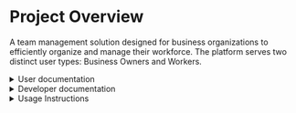    # Project Overview
A team management solution designed for business organizations to efficiently organize and manage their workforce. The platform serves two distinct user types: Business Owners and Workers.
<details>
<summary> User documentation</summary>




## User Types
### 1. Business Owner
The primary administrator who manages the business and team operations.

### 2. Worker
Employees hired by the business owner who need to view their work schedules.

## Key Features

### For Business Owners

#### Business Setup
- Create an account with business and personal information
- Receive a unique business ID (required for worker registration)
- Access business ID through the settings page

#### Organization Management
- Create and manage departments (e.g., Kitchen, Front House)
- Define roles within each department (e.g., Prep Cook, Line Cook, Dishwasher)
- Manage team structure and hierarchy

#### Team Management
- Add team members to the organization
    - **Worker's email address (must be collected during hiring)**
    - Department assignment
    - Role assignment
  - Share business ID with workers during onboarding

#### Shift Management
- Create and assign shifts to team members
- Specify departments and roles for each shift
- Set schedule start and end times

### For Workers

#### Account Creation
- Register using:
  - Email address (provided to business owner)
  - Business ID (provided by owner during hiring)

#### Shift Access
- View personally assigned shifts
- Access schedule details including:
  - Department
  - Role
  - Start time
  - End time

## Workflow Summary
1. Owner sets up business profile
2. Owner creates departments and roles
3. Owner adds team members
4. Owner creates and assigns shifts
5. Workers register and access their schedules
</details>

</details>


<details>

<summary>Developer documentation</summary>


# Installation Steps
 ## How to install react-native

 ### Required tools

- Node.js

We can download the node.js from the following we need version 16 or higher.
  ```
  https://nodejs.org/en
```

- Java Development Kit 

We need the jdk version 17 which can be downloaded from the Oracle website.
```
https://www.oracle.com/java/technologies/downloads/
```
- Android Studio 

Android studio can be downloaded from the link below. While installing this we will get the android sdk required for building android applications

```
https://developer.android.com/studio
```


- create new project 

```
npx react-native@latest init YourProjectName
```

run this in the command prompt to create a new project and the react-native is ready to develop.

 ## How to install flask

1. Install the latest version of the python 
```
https://www.python.org/downloads/
```
2. Create a virtual environment

```
python -m venv venv
```

3. Create a folder (Like MyflaskApp)  and install the necessary packages

```
pip install flask
pip install flask-cors
pip install python-dotenv
pip install flask-cors
```

4. Wrap the application in the CORS( Cross-Origin Resource Sharing) for using the Flask app for the react-native project.
```python
from flask import Flask
from flask_cors import CORS

app = Flask(__name__)
CORS(app)
@app.route('/api/hey')
def example_route():
    return jsonify({"message": "Hey"})

if __name__ == '__main__':
    app.run(debug=True)
```
5. Run the app

Run the following command in the flask project directory now the app is ready to use. We can check by giving the sample api created above.

```
python app.py
```


## SetUp the firebase account

1. Create a project in firebase 

```
https://console.firebase.google.com/u/0/
```
2. Create a new web app 

   Create a new web app in the Firebase copy the configurations and paste that into a config.js file react-native project download the JSON that we receive at the end of creating the app and add that to the flask app.


</details>


<details> 

<summary> Usage Instructions</summary>

# Usage Instructions
T here will be two types of users one as a business owner/ manager or as a worker

## Owner user instructions:
### 1.Creating new account:
1. Press the button `I'm new to workingHours`.
2. Press the `Create a team` button.
3. Complete the four user creation steps to create the account and will be redirected to the homepage.
### 2.Creating new department:   
1. Go to the options tab, which is the last tab in the bottom navigations with a hamburger icon.
2. Select the Departments and roles section.
3. Press the Edit button on the top right corner.
4. Press the plus buttons to create departments.
5. Press the nested plus buttons inside under each department to create new roles.
   ### 3.Creating new team member:
1. Go to the options tab, which is the last tab in the bottom navigations with a hamburger icon.
2. Press the floating action plus button go to create new team members.
3. Create a new team member by filling the input fields

  ### 4. Creating new shifts:
   1. Go to the shifts tab which is the second bottom tab.
   2. Press the `Create new shift` button.
   3. Create the new shift by filling the inputs.

### Sharing the business key for the employees

The new hires need the business key from the owner user to verify and create the account.

1. Go to the options tab in the bottom navigations. That is the last tab with the hamburger icon.
2. Press the business ID on the top under the profile. It will automatically copy the business Id and share this to the employees to join the team.
 

## Employee user instructions:

### 1.Creating new account:
You should receive the business key from the employer to create an account
1. Press the button `I'm new to workingHours`.
2. Press the `Join a team ` button.
3. Provide the email and the business is provided by the employer and press the verify button.
4. After verification create a password and will be redirected to the home page.

### 2. View the shifts

1. Go to the home page and will see the shifts assigned to you
2. Go to the shifts tab which is the second tab to see the details of all the shifts in your working place.

</details>
